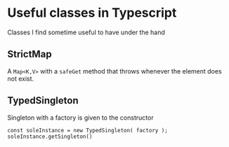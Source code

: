 # Useful classes in Typescript

Classes I find sometime useful to have under the hand

## StrictMap

A `Map<K,V>` with a `safeGet` method that throws whenever the element does not exist.

## TypedSingleton

Singleton with a factory is given to the constructor

```typestript
const soleInstance = new TypedSingleton( factory );
soleInstance.getSingleton()
```
